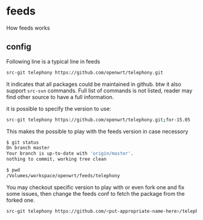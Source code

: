 # feeds

How feeds works

## config

Following line is a typical line in feeds

```bash
src-git telephony https://github.com/openwrt/telephony.git
```

It indicates that all packages could be maintained in github.
btw it also support `src-svn` commands. Full list of commands is not listed,
reader may find other source to have a full information.

it is possible to specify the version to use:
```bash
src-git telephony https://github.com/openwrt/telephony.git;for-15.05
```

This makes the possible to play with the feeds version in case necessory

```bash
$ git status
On branch master
Your branch is up-to-date with 'origin/master'.
nothing to commit, working tree clean

$ pwd
/Volumes/workspace/openwrt/feeds/telephony
```
You may checkout specific version to play with or even fork one and fix some
issues, then change the feeds conf to fetch the package from the forked one.

```bash
src-git telephony https://github.com/<put-appropriate-name-here>/telephony.git
```


